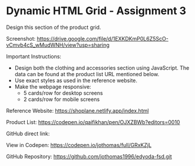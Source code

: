 # Dynamic HTML Grid - Assignment 3

Design this section of the product grid.

Screenshot: https://drive.google.com/file/d/1EXKDKmP0L6Z5ScO-vCmvb4cS_wMudWNH/view?usp=sharing

Important Instructions:

- Design both the clothing and accessories section using JavaScript. The data can be found at the product list URL mentioned below.
- Use exact styles as used in the reference website.
- Make the webpage responsive:
	- 5 cards/row for desktop screens
	- 2 cards/row for mobile screens

Reference Website: https://shoplane.netlify.app/index.html

Product List: https://codepen.io/qaifikhan/pen/OJXZBWb?editors=0010


GitHub direct link:

View in Codepen: https://codepen.io/jothomas/full/GRxKZjL

GitHub Repository: https://github.com/jothomas1996/edyoda-fsd.git